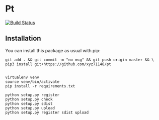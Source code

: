 Pt
==============

[![Build Status](https://travis-ci.org/xyz71148/pt.png?branch=master)](https://travis-ci.org/xyz71148/pt)



Installation
------------


You can install this package as usual with pip:

    
    git add . && git commit -m "no msg" && git push origin master && \
    pip3 install git+https://github.com/xyz71148/pt
    
    
    virtualenv venv
    source venv/bin/activate
    pip install -r requirements.txt
    
    python setup.py register
    python setup.py check
    python setup.py sdist
    python setup.py upload
    python setup.py register sdist upload
